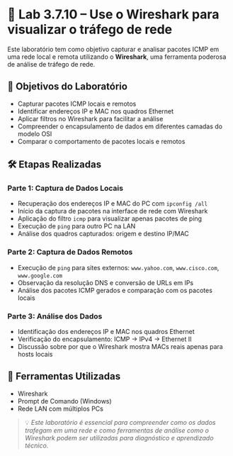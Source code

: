 # 🧪 Lab 3.7.10 – Use o Wireshark para visualizar o tráfego de rede

Este laboratório tem como objetivo capturar e analisar pacotes ICMP em uma rede local e remota utilizando o **Wireshark**, uma ferramenta poderosa de análise de tráfego de rede.

## 🎯 Objetivos do Laboratório

- Capturar pacotes ICMP locais e remotos
- Identificar endereços IP e MAC nos quadros Ethernet
- Aplicar filtros no Wireshark para facilitar a análise
- Compreender o encapsulamento de dados em diferentes camadas do modelo OSI
- Comparar o comportamento de pacotes locais e remotos

## 🛠️ Etapas Realizadas

### Parte 1: Captura de Dados Locais
- Recuperação dos endereços IP e MAC do PC com `ipconfig /all`
- Início da captura de pacotes na interface de rede com Wireshark
- Aplicação do filtro `icmp` para visualizar apenas pacotes de ping
- Execução de `ping` para outro PC na LAN
- Análise dos quadros capturados: origem e destino IP/MAC

### Parte 2: Captura de Dados Remotos
- Execução de `ping` para sites externos: `www.yahoo.com`, `www.cisco.com`, `www.google.com`
- Observação da resolução DNS e conversão de URLs em IPs
- Análise dos pacotes ICMP gerados e comparação com os pacotes locais

### Parte 3: Análise dos Dados
- Identificação dos endereços IP e MAC nos quadros Ethernet
- Verificação do encapsulamento: ICMP → IPv4 → Ethernet II
- Discussão sobre por que o Wireshark mostra MACs reais apenas para hosts locais

## 🧰 Ferramentas Utilizadas

- Wireshark
- Prompt de Comando (Windows)
- Rede LAN com múltiplos PCs

> 💡 *Este laboratório é essencial para compreender como os dados trafegam em uma rede e como ferramentas de análise como o Wireshark podem ser utilizadas para diagnóstico e aprendizado técnico.*
